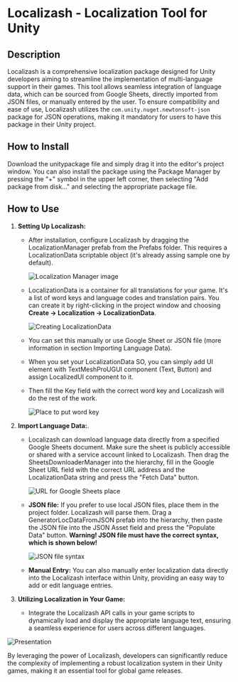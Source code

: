 # Localizash - Localization Tool for Unity

## Description

Localizash is a comprehensive localization package designed for Unity developers aiming to streamline the implementation of multi-language support in their games. 
This tool allows seamless integration of language data, which can be sourced from Google Sheets, directly imported from JSON files, or manually entered by the user. 
To ensure compatibility and ease of use, Localizash utilizes the `com.unity.nuget.newtonsoft-json` package for JSON operations, making it mandatory for users to have this package in their Unity project.

## How to Install

Download the unitypackage file and simply drag it into the editor's project window. You can also install the package using the Package Manager by pressing the "+" symbol in the upper left corner, then selecting "Add package from disk..." and selecting the appropriate package file.

## How to Use

1. **Setting Up Localizash:**
   - After installation, configure Localizash by dragging the LocalizationManager prefab from the Prefabs folder. This requires a LocalizationData scriptable object (it's already assing sample one by default).
     
     ![Localization Manager image](https://dl.dropboxusercontent.com/scl/fi/x4axqipnvkmnu1ee0ggg5/localization-manager.png?rlkey=y6qc5e8yow6dkm9go93o8ef5z&dl=0)
   - LocalizationData is a container for all translations for your game. It's a list of word keys and language codes and translation pairs. You can create it by right-clicking in the project window and choosing **Create -> Localization -> LocalizationData**.
  
     ![Creating LocalizationData](https://dl.dropboxusercontent.com/scl/fi/hp52k20asyjqqone3wkw0/data-create.png?rlkey=p1o5ei96070ikq7qt1skwgv51&dl=0)
   - You can set this manually or use Google Sheet or JSON file (more information in section Importing Language Data).
   - When you set your LocalizationData SO, you can simply add UI element with TextMeshProUGUI component (Text, Button) and assign LocalizedUI component to it.
   - Then fill the Key field with the correct word key and Localizash will do the rest of the work.
  
     ![Place to put word key](https://dl.dropboxusercontent.com/scl/fi/tqt2xneo64znctt9yj2it/localized-ui.png?rlkey=df0job75irzaep1jaykhikoy1&dl=0)
     
2. **Import Language Data:**.
   - Localizash can download language data directly from a specified Google Sheets document. Make sure the sheet is publicly accessible or shared with a service account linked to Localizash. Then drag the SheetsDownloaderManager into the hierarchy, fill in the Google Sheet URL field with the correct URL address and the LocalizationData string and press the "Fetch Data" button.

     ![URL for Google Sheets place](https://dl.dropboxusercontent.com/scl/fi/il5p3pzlbymmovjr4xf9s/downloader-manager.png?rlkey=kwqbupg4m60usruqbj8mccw0y&dl=0)
   - **JSON file:** If you prefer to use local JSON files, place them in the project folder. Localizash will parse them. Drag a GeneratorLocDataFromJSON prefab into the hierarchy, then paste the JSON file into the JSON Asset field and press the "Populate Data" button. **Warning! JSON file must have the correct syntax, which is shown below!**

     ![JSON file syntax](https://dl.dropboxusercontent.com/scl/fi/p7l3mycdj0s0cujwaz28s/json-blueprint.png?rlkey=eypu6wir6lt9zu6x05tp707so&dl=0)
   - **Manual Entry:** You can also manually enter localization data directly into the Localizash interface within Unity, providing an easy way to add or edit language entries.

3. **Utilizing Localization in Your Game:**
   - Integrate the Localizash API calls in your game scripts to dynamically load and display the appropriate language text, ensuring a seamless experience for users across different languages.

![Presentation](https://dl.dropboxusercontent.com/scl/fi/wy374hgts8zw6pllqqep5/localizash-presentation.gif?rlkey=okk0yns358xefq9u6re27aq18&dl=0)

By leveraging the power of Localizash, developers can significantly reduce the complexity of implementing a robust localization system in their Unity games, making it an essential tool for global game releases.
